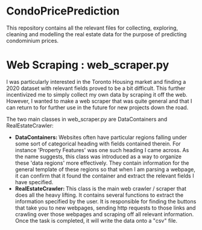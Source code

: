 # CondoPricePrediction

This repository contains all the relevant files for collecting, exploring, cleaning and modelling the real estate data for the purpose of predicting condominium prices.

# Web Scraping : web_scraper.py 

I was particularly interested in the Toronto Housing market and finding a 2020 dataset with relevant fields proved to be a bit difficult. This further incentivized me to simply collect my own data by scraping it off the web. However, I wanted to make a web scraper that was quite general and that I can return to for further use in the future for new projects down the road. 

The two main classes in web_scraper.py are DataContainers and RealEstateCrawler:
<ul>
  <li> 
    <b> DataContainers: </b>
    Websites often have particular regions falling under some sort of categorical heading with fields contained therein. For instance 'Property Features' was  one such heading I came across. As the name suggests, this class was introduced as a way to organize these 'data regions' more effectively. They contain information for the general template of these regions so that when I am parsing a webpage, it can confirm that it found the container and extract the relevant fields I have specified. 
  </li>
  <li>
    <b> RealEstateCrawler: </b>
    This class is the main web crawler / scraper that does all the heavy lifting. It contains several functions to extract the information specified by the user. It is responsible for finding the buttons that take you to new webpages, sending http requests to those links and crawling over those webpages and scraping off all relevant information. Once the task is completed, it will write the data onto a "csv" file.
  </li>
</ul>
